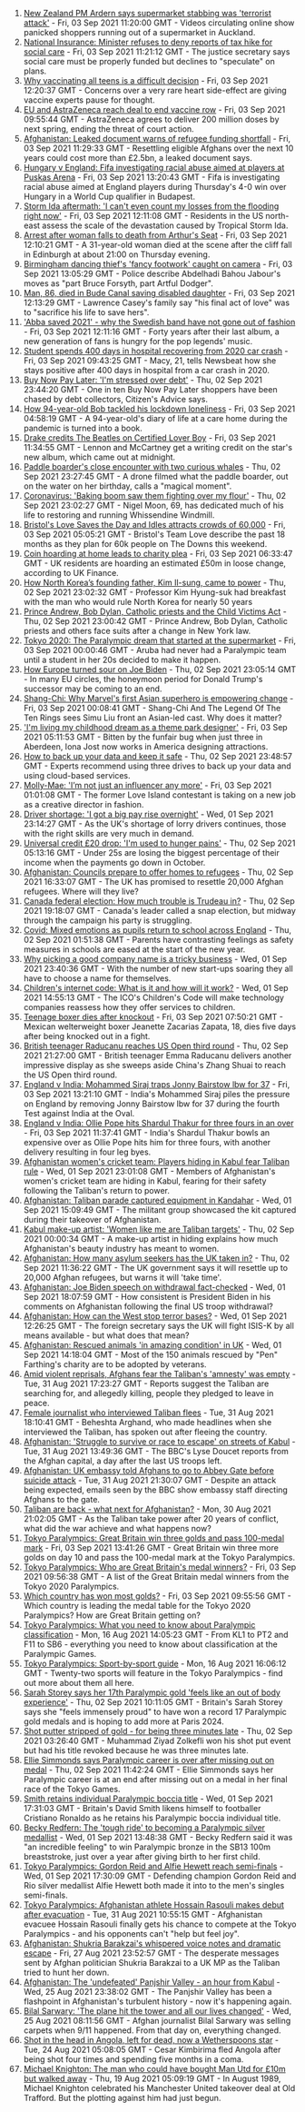 1. [New Zealand PM Ardern says supermarket stabbing was 'terrorist attack'](https://www.bbc.co.uk/news/world-asia-58405213?at_medium=RSS&at_campaign=KARANGA) - Fri, 03 Sep 2021 11:20:00 GMT - Videos circulating online show panicked shoppers running out of a supermarket in Auckland.
2. [National Insurance: Minister refuses to deny reports of tax hike for social care](https://www.bbc.co.uk/news/uk-politics-58430364?at_medium=RSS&at_campaign=KARANGA) - Fri, 03 Sep 2021 11:21:12 GMT - The justice secretary says social care must be properly funded but declines to "speculate" on plans.
3. [Why vaccinating all teens is a difficult decision](https://www.bbc.co.uk/news/health-58423152?at_medium=RSS&at_campaign=KARANGA) - Fri, 03 Sep 2021 12:20:37 GMT - Concerns over a very rare heart side-effect are giving vaccine experts pause for thought.
4. [EU and AstraZeneca reach deal to end vaccine row](https://www.bbc.co.uk/news/world-europe-58426880?at_medium=RSS&at_campaign=KARANGA) - Fri, 03 Sep 2021 09:55:44 GMT - AstraZeneca agrees to deliver 200 million doses by next spring, ending the threat of court action.
5. [Afghanistan: Leaked document warns of refugee funding shortfall](https://www.bbc.co.uk/news/uk-politics-58426795?at_medium=RSS&at_campaign=KARANGA) - Fri, 03 Sep 2021 11:29:33 GMT - Resettling eligible Afghans over the next 10 years could cost more than £2.5bn, a leaked document says.
6. [Hungary v England: Fifa investigating racial abuse aimed at players at Puskas Arena](https://www.bbc.co.uk/sport/football/58432092?at_medium=RSS&at_campaign=KARANGA) - Fri, 03 Sep 2021 13:20:43 GMT - Fifa is investigating racial abuse aimed at England players during Thursday's 4-0 win over Hungary in a World Cup qualifier in Budapest.
7. [Storm Ida aftermath: 'I can't even count my losses from the flooding right now'](https://www.bbc.co.uk/news/world-us-canada-58432047?at_medium=RSS&at_campaign=KARANGA) - Fri, 03 Sep 2021 12:11:08 GMT - Residents in the US north-east assess the scale of the devastation caused by Tropical Storm Ida.
8. [Arrest after woman falls to death from Arthur's Seat](https://www.bbc.co.uk/news/uk-scotland-edinburgh-east-fife-58436735?at_medium=RSS&at_campaign=KARANGA) - Fri, 03 Sep 2021 12:10:21 GMT - A 31-year-old woman died at the scene after the cliff fall in Edinburgh at about 21:00 on Thursday evening.
9. [Birmingham dancing thief's 'fancy footwork' caught on camera](https://www.bbc.co.uk/news/uk-england-birmingham-58435541?at_medium=RSS&at_campaign=KARANGA) - Fri, 03 Sep 2021 13:05:29 GMT - Police describe Abdelhadi Bahou Jabour's moves as "part Bruce Forsyth, part Artful Dodger".
10. [Man, 86, died in Bude Canal saving disabled daughter](https://www.bbc.co.uk/news/uk-england-cornwall-58436865?at_medium=RSS&at_campaign=KARANGA) - Fri, 03 Sep 2021 12:13:29 GMT - Lawrence Casey's family say "his final act of love" was to "sacrifice his life to save hers".
11. ['Abba saved 2021' - why the Swedish band have not gone out of fashion](https://www.bbc.co.uk/news/entertainment-arts-58433351?at_medium=RSS&at_campaign=KARANGA) - Fri, 03 Sep 2021 12:11:16 GMT - Forty years after their last album, a new generation of fans is hungry for the pop legends' music.
12. [Student spends 400 days in hospital recovering from 2020 car crash](https://www.bbc.co.uk/news/newsbeat-58418427?at_medium=RSS&at_campaign=KARANGA) - Fri, 03 Sep 2021 09:43:25 GMT - Macy, 21, tells Newsbeat how she stays positive after 400 days in hospital from a car crash in 2020.
13. [Buy Now Pay Later: 'I'm stressed over debt'](https://www.bbc.co.uk/news/business-58423924?at_medium=RSS&at_campaign=KARANGA) - Thu, 02 Sep 2021 23:44:20 GMT - One in ten Buy Now Pay Later shoppers have been chased by debt collectors, Citizen's Advice says.
14. [How 94-year-old Bob tackled his lockdown loneliness](https://www.bbc.co.uk/news/uk-wales-58424222?at_medium=RSS&at_campaign=KARANGA) - Fri, 03 Sep 2021 04:58:19 GMT - A 94-year-old's diary of life at a care home during the pandemic is turned into a book.
15. [Drake credits The Beatles on Certified Lover Boy](https://www.bbc.co.uk/news/entertainment-arts-58433024?at_medium=RSS&at_campaign=KARANGA) - Fri, 03 Sep 2021 11:34:55 GMT - Lennon and McCartney get a writing credit on the star's new album, which came out at midnight.
16. [Paddle boarder's close encounter with two curious whales](https://www.bbc.co.uk/news/world-latin-america-58430264?at_medium=RSS&at_campaign=KARANGA) - Thu, 02 Sep 2021 23:27:45 GMT - A drone filmed what the paddle boarder, out on the water on her birthday, calls a "magical moment".
17. [Coronavirus: 'Baking boom saw them fighting over my flour'](https://www.bbc.co.uk/news/uk-england-leicestershire-58358636?at_medium=RSS&at_campaign=KARANGA) - Thu, 02 Sep 2021 23:02:27 GMT - Nigel Moon, 69, has dedicated much of his life to restoring and running Whissendine Windmill.
18. [Bristol's Love Saves the Day and Idles attracts crowds of 60,000](https://www.bbc.co.uk/news/uk-england-bristol-58398648?at_medium=RSS&at_campaign=KARANGA) - Fri, 03 Sep 2021 05:05:21 GMT - Bristol's Team Love describe the past 18 months as they plan for 60k people on The Downs this weekend.
19. [Coin hoarding at home leads to charity plea](https://www.bbc.co.uk/news/business-58421192?at_medium=RSS&at_campaign=KARANGA) - Fri, 03 Sep 2021 06:33:47 GMT - UK residents are hoarding an estimated £50m in loose change, according to UK Finance.
20. [How North Korea’s founding father, Kim Il-sung, came to power](https://www.bbc.co.uk/news/stories-58422385?at_medium=RSS&at_campaign=KARANGA) - Thu, 02 Sep 2021 23:02:32 GMT - Professor Kim Hyung-suk had breakfast with the man who would rule North Korea for nearly 50 years
21. [Prince Andrew, Bob Dylan, Catholic priests and the Child Victims Act](https://www.bbc.co.uk/news/world-us-canada-58322592?at_medium=RSS&at_campaign=KARANGA) - Thu, 02 Sep 2021 23:00:42 GMT - Prince Andrew, Bob Dylan, Catholic priests and others face suits after a change in New York law.
22. [Tokyo 2020: The Paralympic dream that started at the supermarket](https://www.bbc.co.uk/news/disability-57837062?at_medium=RSS&at_campaign=KARANGA) - Fri, 03 Sep 2021 00:00:46 GMT - Aruba had never had a Paralympic team until a student in her 20s decided to make it happen.
23. [How Europe turned sour on Joe Biden](https://www.bbc.co.uk/news/world-europe-58416848?at_medium=RSS&at_campaign=KARANGA) - Thu, 02 Sep 2021 23:05:14 GMT - In many EU circles, the honeymoon period for Donald Trump's successor may be coming to an end.
24. [Shang-Chi: Why Marvel's first Asian superhero is empowering change](https://www.bbc.co.uk/news/entertainment-arts-58361669?at_medium=RSS&at_campaign=KARANGA) - Fri, 03 Sep 2021 00:08:41 GMT - Shang-Chi And The Legend Of The Ten Rings sees Simu Liu front an Asian-led cast. Why does it matter?
25. ['I'm living my childhood dream as a theme park designer'](https://www.bbc.co.uk/news/uk-scotland-north-east-orkney-shetland-58308830?at_medium=RSS&at_campaign=KARANGA) - Fri, 03 Sep 2021 05:11:53 GMT - Bitten by the funfair bug when just three in Aberdeen, Iona Jost now works in America designing attractions.
26. [How to back up your data and keep it safe](https://www.bbc.co.uk/news/business-58050387?at_medium=RSS&at_campaign=KARANGA) - Thu, 02 Sep 2021 23:48:57 GMT - Experts recommend using three drives to back up your data and using cloud-based services.
27. [Molly-Mae: 'I’m not just an influencer any more'](https://www.bbc.co.uk/news/newsbeat-58409888?at_medium=RSS&at_campaign=KARANGA) - Fri, 03 Sep 2021 01:01:08 GMT - The former Love Island contestant is taking on a new job as a creative director in fashion.
28. [Driver shortage: 'I got a big pay rise overnight'](https://www.bbc.co.uk/news/business-58394903?at_medium=RSS&at_campaign=KARANGA) - Wed, 01 Sep 2021 23:14:27 GMT - As the UK's shortage of lorry drivers continues, those with the right skills are very much in demand.
29. [Universal credit £20 drop: 'I'm used to hunger pains'](https://www.bbc.co.uk/news/newsbeat-58186978?at_medium=RSS&at_campaign=KARANGA) - Thu, 02 Sep 2021 05:13:16 GMT - Under 25s are losing the biggest percentage of their income when the payments go down in October.
30. [Afghanistan: Councils prepare to offer homes to refugees](https://www.bbc.co.uk/news/uk-politics-58426788?at_medium=RSS&at_campaign=KARANGA) - Thu, 02 Sep 2021 16:33:07 GMT - The UK has promised to resettle 20,000 Afghan refugees. Where will they live?
31. [Canada federal election: How much trouble is Trudeau in?](https://www.bbc.co.uk/news/world-us-canada-58389802?at_medium=RSS&at_campaign=KARANGA) - Thu, 02 Sep 2021 19:18:07 GMT - Canada's leader called a snap election, but midway through the campaign his party is struggling.
32. [Covid: Mixed emotions as pupils return to school across England](https://www.bbc.co.uk/news/education-58394420?at_medium=RSS&at_campaign=KARANGA) - Thu, 02 Sep 2021 01:51:38 GMT - Parents have contrasting feelings as safety measures in schools are eased at the start of the new year.
33. [Why picking a good company name is a tricky business](https://www.bbc.co.uk/news/business-58395924?at_medium=RSS&at_campaign=KARANGA) - Wed, 01 Sep 2021 23:40:36 GMT - With the number of new start-ups soaring they all have to choose a name for themselves.
34. [Children's internet code: What is it and how will it work?](https://www.bbc.co.uk/news/technology-58396004?at_medium=RSS&at_campaign=KARANGA) - Wed, 01 Sep 2021 14:55:13 GMT - The ICO's Children's Code will make technology companies reassess how they offer services to children.
35. [Teenage boxer dies after knockout](https://www.bbc.co.uk/sport/boxing/58432013?at_medium=RSS&at_campaign=KARANGA) - Fri, 03 Sep 2021 07:50:21 GMT - Mexican welterweight boxer Jeanette Zacarias Zapata, 18, dies five days after being knocked out in a fight.
36. [British teenager Raducanu reaches US Open third round](https://www.bbc.co.uk/sport/tennis/58427963?at_medium=RSS&at_campaign=KARANGA) - Thu, 02 Sep 2021 21:27:00 GMT - British teenager Emma Raducanu delivers another impressive display as she sweeps aside China's Zhang Shuai to reach the US Open third round.
37. [England v India: Mohammed Siraj traps Jonny Bairstow lbw for 37](https://www.bbc.co.uk/sport/av/cricket/58437530?at_medium=RSS&at_campaign=KARANGA) - Fri, 03 Sep 2021 13:21:10 GMT - India's Mohammed Siraj piles the pressure on England by removing Jonny Bairstow lbw for 37 during the fourth Test against India at the Oval.
38. [England v India: Ollie Pope hits Shardul Thakur for three fours in an over](https://www.bbc.co.uk/sport/av/cricket/58436068?at_medium=RSS&at_campaign=KARANGA) - Fri, 03 Sep 2021 11:37:41 GMT - India's Shardul Thakur bowls an expensive over as Ollie Pope hits him for three fours, with another delivery resulting in four leg byes.
39. [Afghanistan women's cricket team: Players hiding in Kabul fear Taliban rule](https://www.bbc.co.uk/sport/cricket/58396310?at_medium=RSS&at_campaign=KARANGA) - Wed, 01 Sep 2021 23:01:08 GMT - Members of Afghanistan's women's cricket team are hiding in Kabul, fearing for their safety following the Taliban's return to power.
40. [Afghanistan: Taliban parade captured equipment in Kandahar](https://www.bbc.co.uk/news/world-asia-58413817?at_medium=RSS&at_campaign=KARANGA) - Wed, 01 Sep 2021 15:09:49 GMT - The militant group showcased the kit captured during their takeover of Afghanistan.
41. [Kabul make-up artist: 'Women like me are Taliban targets'](https://www.bbc.co.uk/news/stories-58388333?at_medium=RSS&at_campaign=KARANGA) - Thu, 02 Sep 2021 00:00:34 GMT - A make-up artist in hiding explains how much Afghanistan's beauty industry has meant to women.
42. [Afghanistan: How many asylum seekers has the UK taken in?](https://www.bbc.co.uk/news/uk-58245684?at_medium=RSS&at_campaign=KARANGA) - Thu, 02 Sep 2021 11:36:22 GMT - The UK government says it will resettle up to 20,000 Afghan refugees, but warns it will 'take time'.
43. [Afghanistan: Joe Biden speech on withdrawal fact-checked](https://www.bbc.co.uk/news/58412530?at_medium=RSS&at_campaign=KARANGA) - Wed, 01 Sep 2021 18:07:59 GMT - How consistent is President Biden in his comments on Afghanistan following the final US troop withdrawal?
44. [Afghanistan: How can the West stop terror bases?](https://www.bbc.co.uk/news/uk-58395371?at_medium=RSS&at_campaign=KARANGA) - Wed, 01 Sep 2021 12:26:25 GMT - The foreign secretary says the UK will fight ISIS-K by all means available - but what does that mean?
45. [Afghanistan: Rescued animals 'in amazing condition' in UK](https://www.bbc.co.uk/news/uk-england-essex-58409613?at_medium=RSS&at_campaign=KARANGA) - Wed, 01 Sep 2021 14:18:04 GMT - Most of the 150 animals rescued by "Pen" Farthing's charity are to be adopted by veterans.
46. [Amid violent reprisals, Afghans fear the Taliban's 'amnesty' was empty](https://www.bbc.co.uk/news/world-asia-58395954?at_medium=RSS&at_campaign=KARANGA) - Tue, 31 Aug 2021 17:23:27 GMT - Reports suggest the Taliban are searching for, and allegedly killing, people they pledged to leave in peace.
47. [Female journalist who interviewed Taliban flees](https://www.bbc.co.uk/news/world-58401364?at_medium=RSS&at_campaign=KARANGA) - Tue, 31 Aug 2021 18:10:41 GMT - Beheshta Arghand, who made headlines when she interviewed the Taliban, has spoken out after fleeing the country.
48. [Afghanistan: 'Struggle to survive or race to escape' on streets of Kabul](https://www.bbc.co.uk/news/world-asia-58393245?at_medium=RSS&at_campaign=KARANGA) - Tue, 31 Aug 2021 13:49:36 GMT - The BBC's Lyse Doucet reports from the Afghan capital, a day after the last US troops left.
49. [Afghanistan: UK embassy told Afghans to go to Abbey Gate before suicide attack](https://www.bbc.co.uk/news/uk-58403047?at_medium=RSS&at_campaign=KARANGA) - Tue, 31 Aug 2021 21:30:07 GMT - Despite an attack being expected, emails seen by the BBC show embassy staff directing Afghans to the gate.
50. [Taliban are back - what next for Afghanistan?](https://www.bbc.co.uk/news/world-asia-49192495?at_medium=RSS&at_campaign=KARANGA) - Mon, 30 Aug 2021 21:02:05 GMT - As the Taliban take power after 20 years of conflict, what did the war achieve and what happens now?
51. [Tokyo Paralympics: Great Britain win three golds and pass 100-medal mark](https://www.bbc.co.uk/sport/disability-sport/58431290?at_medium=RSS&at_campaign=KARANGA) - Fri, 03 Sep 2021 13:41:26 GMT - Great Britain win three more golds on day 10 and pass the 100-medal mark at the Tokyo Paralympics.
52. [Tokyo Paralympics: Who are Great Britain's medal winners?](https://www.bbc.co.uk/sport/disability-sport/58267875?at_medium=RSS&at_campaign=KARANGA) - Fri, 03 Sep 2021 09:56:38 GMT - A list of the Great Britain medal winners from the Tokyo 2020 Paralympics.
53. [Which country has won most golds?](https://www.bbc.co.uk/sport/disability-sport/58267874?at_medium=RSS&at_campaign=KARANGA) - Fri, 03 Sep 2021 09:55:56 GMT - Which country is leading the medal table for the Tokyo 2020 Paralympics? How are Great Britain getting on?
54. [Tokyo Paralympics: What you need to know about Paralympic classification](https://www.bbc.co.uk/sport/disability-sport/57396986?at_medium=RSS&at_campaign=KARANGA) - Mon, 16 Aug 2021 14:05:23 GMT - From KL1 to PT2 and F11 to SB6 - everything you need to know about classification at the Paralympic Games.
55. [Tokyo Paralympics: Sport-by-sport guide](https://www.bbc.co.uk/sport/disability-sport/58228171?at_medium=RSS&at_campaign=KARANGA) - Mon, 16 Aug 2021 16:06:12 GMT - Twenty-two sports will feature in the Tokyo Paralympics - find out more about them all here.
56. [Sarah Storey says her 17th Paralympic gold 'feels like an out of body experience'](https://www.bbc.co.uk/sport/disability-sport/58418157?at_medium=RSS&at_campaign=KARANGA) - Thu, 02 Sep 2021 10:11:05 GMT - Britain's Sarah Storey says she "feels immensely proud" to have won a record 17 Paralympic gold medals and is hoping to add more at Paris 2024.
57. [Shot putter stripped of gold - for being three minutes late](https://www.bbc.co.uk/news/world-asia-58405211?at_medium=RSS&at_campaign=KARANGA) - Thu, 02 Sep 2021 03:26:40 GMT - Muhammad Ziyad Zolkefli won his shot put event but had his title revoked because he was three minutes late.
58. [Ellie Simmonds says Paralympic career is over after missing out on medal](https://www.bbc.co.uk/sport/disability-sport/58419571?at_medium=RSS&at_campaign=KARANGA) - Thu, 02 Sep 2021 11:42:24 GMT - Ellie Simmonds says her Paralympic career is at an end after missing out on a medal in her final race of the Tokyo Games.
59. [Smith retains individual Paralympic boccia title](https://www.bbc.co.uk/sport/disability-sport/58405624?at_medium=RSS&at_campaign=KARANGA) - Wed, 01 Sep 2021 17:31:03 GMT - Britain's David Smith likens himself to footballer Cristiano Ronaldo as he retains his Paralympic boccia individual title.
60. [Becky Redfern: The 'tough ride' to becoming a Paralympic silver medallist](https://www.bbc.co.uk/sport/disability-sport/58411534?at_medium=RSS&at_campaign=KARANGA) - Wed, 01 Sep 2021 13:48:38 GMT - Becky Redfern said it was "an incredible feeling" to win Paralympic bronze in the SB13 100m breaststroke, just over a year after giving birth to her first child.
61. [Tokyo Paralympics: Gordon Reid and Alfie Hewett reach semi-finals](https://www.bbc.co.uk/sport/disability-sport/58405628?at_medium=RSS&at_campaign=KARANGA) - Wed, 01 Sep 2021 17:30:09 GMT - Defending champion Gordon Reid and Rio silver medallist Alfie Hewett both made it into to the men's singles semi-finals.
62. [Tokyo Paralympics: Afghanistan athlete Hossain Rasouli makes debut after evacuation](https://www.bbc.co.uk/sport/disability-sport/58394964?at_medium=RSS&at_campaign=KARANGA) - Tue, 31 Aug 2021 10:55:15 GMT - Afghanistan evacuee Hossain Rasouli finally gets his chance to compete at the Tokyo Paralympics - and his opponents can't "help but feel joy".
63. [Afghanistan: Shukria Barakzai's whispered voice notes and dramatic escape](https://www.bbc.co.uk/news/world-asia-58345901?at_medium=RSS&at_campaign=KARANGA) - Fri, 27 Aug 2021 23:52:57 GMT - The desperate messages sent by Afghan politician Shukria Barakzai to a UK MP as the Taliban tried to hunt her down.
64. [Afghanistan: The 'undefeated' Panjshir Valley - an hour from Kabul](https://www.bbc.co.uk/news/world-asia-58329527?at_medium=RSS&at_campaign=KARANGA) - Wed, 25 Aug 2021 23:38:02 GMT - The Panjshir Valley has been a flashpoint in Afghanistan's turbulent history - now it's happening again.
65. [Bilal Sarwary: 'The plane hit the tower and all our lives changed'](https://www.bbc.co.uk/news/world-south-asia-58071592?at_medium=RSS&at_campaign=KARANGA) - Wed, 25 Aug 2021 08:11:56 GMT - Afghan journalist Bilal Sarwary was selling carpets when 9/11 happened. From that day on, everything changed.
66. [Shot in the head in Angola, left for dead, now a Wetherspoons star](https://www.bbc.co.uk/news/uk-58266180?at_medium=RSS&at_campaign=KARANGA) - Tue, 24 Aug 2021 05:08:05 GMT - Cesar Kimbirima fled Angola after being shot four times and spending five months in a coma.
67. [Michael Knighton: The man who could have bought Man Utd for £10m but walked away](https://www.bbc.co.uk/sport/football/58233755?at_medium=RSS&at_campaign=KARANGA) - Thu, 19 Aug 2021 05:09:19 GMT - In August 1989, Michael Knighton celebrated his Manchester United takeover deal at Old Trafford. But the plotting against him had just begun.
